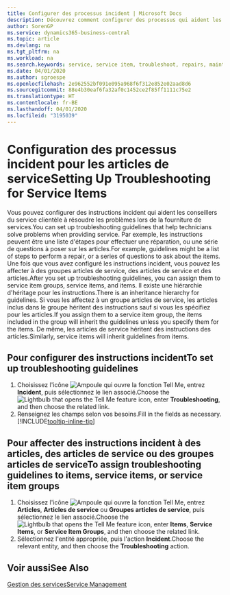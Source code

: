 ```yaml
---
title: Configurer des processus incident | Microsoft Docs
description: Découvrez comment configurer des processus qui aident les conseillers du service clientèle à identifier et à résoudre les problèmes liés aux articles de service.
author: SorenGP
ms.service: dynamics365-business-central
ms.topic: article
ms.devlang: na
ms.tgt_pltfrm: na
ms.workload: na
ms.search.keywords: service, service item, troubleshoot, repairs, maintenance
ms.date: 04/01/2020
ms.author: sgroespe
ms.openlocfilehash: 2e962552bf091e095a968f6f312e852e02aad8d6
ms.sourcegitcommit: 88e4b30eaf6fa32af0c1452ce2f85ff1111c75e2
ms.translationtype: HT
ms.contentlocale: fr-BE
ms.lasthandoff: 04/01/2020
ms.locfileid: "3195039"
---
```

# <a name="setting-up-troubleshooting-for-service-items"></a><span data-ttu-id="92ed5-103">Configuration des processus incident pour les articles de service</span><span class="sxs-lookup"><span data-stu-id="92ed5-103">Setting Up Troubleshooting for Service Items</span></span>
<span data-ttu-id="92ed5-104">Vous pouvez configurer des instructions incident qui aident les conseillers du service clientèle à résoudre les problèmes lors de la fourniture de services.</span><span class="sxs-lookup"><span data-stu-id="92ed5-104">You can set up troubleshooting guidelines that help technicians solve problems when providing service.</span></span> <span data-ttu-id="92ed5-105">Par exemple, les instructions peuvent être une liste d'étapes pour effectuer une réparation, ou une série de questions à poser sur les articles.</span><span class="sxs-lookup"><span data-stu-id="92ed5-105">For example, guidelines might be a list of steps to perform a repair, or a series of questions to ask about the items.</span></span> <span data-ttu-id="92ed5-106">Une fois que vous avez configuré les instructions incident, vous pouvez les affecter à des groupes articles de service, des articles de service et des articles.</span><span class="sxs-lookup"><span data-stu-id="92ed5-106">After you set up troubleshooting guidelines, you can assign them to service item groups, service items, and items.</span></span> <span data-ttu-id="92ed5-107">Il existe une hiérarchie d'héritage pour les instructions.</span><span class="sxs-lookup"><span data-stu-id="92ed5-107">There is an inheritance hierarchy for guidelines.</span></span> <span data-ttu-id="92ed5-108">Si vous les affectez à un groupe articles de service, les articles inclus dans le groupe héritent des instructions sauf si vous les spécifiez pour les articles.</span><span class="sxs-lookup"><span data-stu-id="92ed5-108">If you assign them to a service item group, the items included in the group will inherit the guidelines unless you specify them for the items.</span></span> <span data-ttu-id="92ed5-109">De même, les articles de service héritent des instructions des articles.</span><span class="sxs-lookup"><span data-stu-id="92ed5-109">Similarly, service items will inherit guidelines from items.</span></span>  

## <a name="to-set-up-troubleshooting-guidelines"></a><span data-ttu-id="92ed5-110">Pour configurer des instructions incident</span><span class="sxs-lookup"><span data-stu-id="92ed5-110">To set up troubleshooting guidelines</span></span>
1. <span data-ttu-id="92ed5-111">Choisissez l'icône ![Ampoule qui ouvre la fonction Tell Me](media/ui-search/search_small.png "Dites-moi ce que vous voulez faire"), entrez **Incident**, puis sélectionnez le lien associé.</span><span class="sxs-lookup"><span data-stu-id="92ed5-111">Choose the ![Lightbulb that opens the Tell Me feature](media/ui-search/search_small.png "Tell me what you want to do") icon, enter **Troubleshooting**, and then choose the related link.</span></span>  
2. <span data-ttu-id="92ed5-112">Renseignez les champs selon vos besoins.</span><span class="sxs-lookup"><span data-stu-id="92ed5-112">Fill in the fields as necessary.</span></span> [!INCLUDE[tooltip-inline-tip](includes/tooltip-inline-tip_md.md)]  

## <a name="to-assign-troubleshooting-guidelines-to-items-service-items-or-service-item-groups"></a><span data-ttu-id="92ed5-113">Pour affecter des instructions incident à des articles, des articles de service ou des groupes articles de service</span><span class="sxs-lookup"><span data-stu-id="92ed5-113">To assign troubleshooting guidelines to items, service items, or service item groups</span></span>
1. <span data-ttu-id="92ed5-114">Choisissez l'icône ![Ampoule qui ouvre la fonction Tell Me](media/ui-search/search_small.png "Dites-moi ce que vous voulez faire"), entrez **Articles**, **Articles de service** ou **Groupes articles de service**, puis sélectionnez le lien associé.</span><span class="sxs-lookup"><span data-stu-id="92ed5-114">Choose the ![Lightbulb that opens the Tell Me feature](media/ui-search/search_small.png "Tell me what you want to do") icon, enter **Items**, **Service Items**, or **Service Item Groups**, and then choose the related link.</span></span>  
2. <span data-ttu-id="92ed5-115">Sélectionnez l'entité appropriée, puis l'action **Incident**.</span><span class="sxs-lookup"><span data-stu-id="92ed5-115">Choose the relevant entity, and then choose the **Troubleshooting** action.</span></span>  

## <a name="see-also"></a><span data-ttu-id="92ed5-116">Voir aussi</span><span class="sxs-lookup"><span data-stu-id="92ed5-116">See Also</span></span>
[<span data-ttu-id="92ed5-117">Gestion des services</span><span class="sxs-lookup"><span data-stu-id="92ed5-117">Service Management</span></span>](service-service.md)